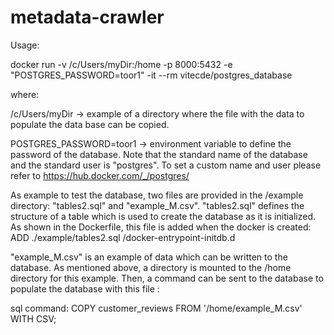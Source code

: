 # metadata-crawler
Usage: 

docker run -v /c/Users/myDir:/home -p 8000:5432 -e "POSTGRES_PASSWORD=toor1" -it --rm vitecde/postgres_database

where: 

/c/Users/myDir -> example of a directory where the file with the data to populate the data base can be copied.

POSTGRES_PASSWORD=toor1 -> environment variable to define the password of the database. Note that the standard name of the database 
						 and the standard user is "postgres". To set a custom name and user please refer to https://hub.docker.com/_/postgres/


As example to test the database, two files are provided in the /example directory: "tables2.sql" and "example_M.csv". 
 "tables2.sql" defines the structure of a table which is used to create the database as it is initialized. As shown in the Dockerfile,
 this file is added when the docker is created:
 ADD ./example/tables2.sql /docker-entrypoint-initdb.d
 
 "example_M.csv" is an example of data which can be written to the database. As mentioned above, a directory is mounted to the
 /home directory for this example. Then, a command can be sent to the database to populate the database with this file : 

sql command: COPY customer_reviews FROM '/home/example_M.csv' WITH CSV;

